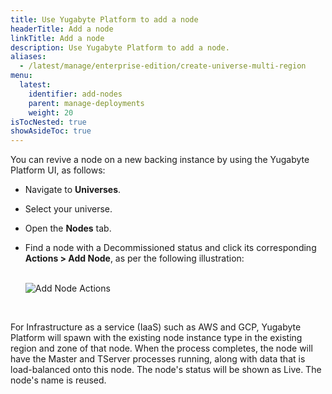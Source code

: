 ```yaml
---
title: Use Yugabyte Platform to add a node
headerTitle: Add a node
linkTitle: Add a node
description: Use Yugabyte Platform to add a node.
aliases:
  - /latest/manage/enterprise-edition/create-universe-multi-region
menu:
  latest:
    identifier: add-nodes
    parent: manage-deployments
    weight: 20
isTocNested: true
showAsideToc: true
---
```


You can revive a node on a new backing instance by using the Yugabyte Platform UI, as follows:

- Navigate to **Universes**.

- Select your universe. 

- Open the **Nodes** tab.

- Find a node with a Decommissioned status and click its corresponding **Actions > Add Node**, as per the following illustration:<br><br>

  ![Add Node Actions](/images/ee/node-actions-add-node.png)

<br> 

For Infrastructure as a service (IaaS) such as AWS and GCP, Yugabyte Platform will spawn with the existing node instance type in the existing region and zone of that node. When the process completes, the node will have the Master and TServer processes running, along with data that is load-balanced onto this node. The node's status will be shown as Live. The node's name is reused.

